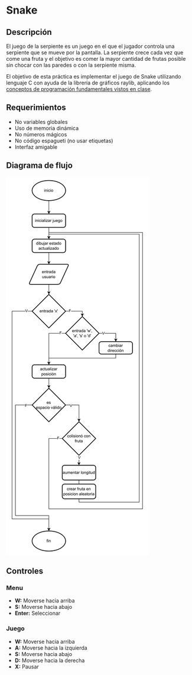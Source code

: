 # Snake

## Descripción

El juego de la serpiente es un juego en el que el jugador controla una serpiente que se mueve por la pantalla. La serpiente crece cada vez que come una fruta y el objetivo es comer la mayor cantidad de frutas posible sin chocar con las paredes o con la serpiente misma.

El objetivo de esta práctica es implementar el juego de Snake utilizando lenguaje C con ayuda de la librería de gráficos raylib, aplicando los <a href="/Practicas/Snake/ReporteConceptosFundamentales.md">conceptos de programación fundamentales vistos en clase</a>.

## Requerimientos

-   No variables globales
-   Uso de memoria dinámica
-   No números mágicos
-   No código espagueti (no usar etiquetas)
-   Interfaz amigable

## Diagrama de flujo

<img src='resources/diagrama.png'>

## Controles

### Menu

-   **W:** Moverse hacia arriba
-   **S:** Moverse hacia abajo
-   **Enter:** Seleccionar

### Juego

-   **W:** Moverse hacia arriba
-   **A:** Moverse hacia la izquierda
-   **S:** Moverse hacia abajo
-   **D:** Moverse hacia la derecha
-   **X:** Pausar
